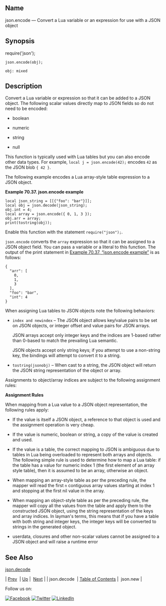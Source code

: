<a name="lua.ref.json.encode"></a>
## Name

json.encode — Convert a Lua variable or an expression for use with a JSON object

<a name="idp16513280"></a>
## Synopsis

require('json');

`json.encode(obj);`

`obj: mixed`<a name="idp16516688"></a>
## Description

Convert a Lua variable or expression so that it can be added to a JSON object. The following scalar values directly map to JSON fields so do not need to be encoded:

*   boolean

*   numeric

*   string

*   null

This function is typically used with Lua tables but you can also encode other data types. For example, `local j = json.encode(42);` encodes `42` as the JSON blob `{ 42 }`.

The following example encodes a Lua array-style table expression to a JSON object.

<a name="lua.ref.json.encode.example"></a>

**Example 70.37. json.encode example**

```
local json_string = [[{"foo": "bar"}]];
local obj = json.decode(json_string);
obj.int = 4;
local array = json.encode({ 0, 1, 3 });
obj.arr = array;
print(tostring(obj));
```

Enable this function with the statement `require("json");`.

`json.encode` converts the `array` expression so that it can be assigned to a JSON object field. You can pass a variable or a literal to this function. The output of the print statement in [Example 70.37, “json.encode example”](lua.ref.json.encode.php#lua.ref.json.encode.example "Example 70.37. json.encode example") is as follows:

```
{
  "arr": [
    0,
    1,
    3
  ],
  "foo": "bar",
  "int": 4
}
```

When assigning Lua tables to JSON objects note the following behaviors:

*   `index and newindex` – The JSON object allows key/value pairs to be set on JSON objects, or integer offset and value pairs for JSON arrays.

    JSON arrays accept only integer keys and the indices are 1-based rather than 0-based to match the prevailing Lua semantic.

    JSON objects accept only string keys; if you attempt to use a non-string key, the bindings will attempt to convert it to a string.

*   `tostring(jsonobj)` – When cast to a string, the JSON object will return the JSON string representation of the object or array.

Assignments to object/array indices are subject to the following assignment rules:

<a name="lua.ref.json.decode.assignment.rules"></a>

**Assignment Rules**

When mapping from a Lua value to a JSON object representation, the following rules apply:

*   If the value is itself a JSON object, a reference to that object is used and the assignment operation is very cheap.

*   If the value is numeric, boolean or string, a copy of the value is created and used.

*   If the value is a table, the correct mapping to JSON is ambiguous due to tables in Lua being overloaded to represent both arrays and objects. The following simple rule is used to determine how to map a Lua table: if the table has a value for numeric index 1 (the first element of an array style table), then it is assumed to be an array, otherwise an object.

*   When mapping an array-style table as per the preceding rule, the mapper will read the first `n` contiguous array values starting at index 1 and stopping at the first nil value in the array.

*   When mapping an object-style table as per the preceding rule, the mapper will copy all the values from the table and apply them to the constructed JSON object, using the string representation of the keys and array indices. In layman's terms, this means that if you have a table with both string and integer keys, the integer keys will be converted to strings in the generated object.

*   userdata, closures and other non-scalar values cannot be assigned to a JSON object and will raise a runtime error

<a name="idp16546992"></a>
## See Also

[json.decode](lua.ref.json.decode.php "json.decode")

| [Prev](lua.ref.json.decode.php)  | [Up](lua.function.details.php) |  [Next](lua.ref.json.new.php) |
| json.decode  | [Table of Contents](index.php) |  json.new |

Follow us on:

[![Facebook](https://support.messagesystems.com/images/icon-facebook.png)](http://www.facebook.com/messagesystems) [![Twitter](https://support.messagesystems.com/images/icon-twitter.png)](http://twitter.com/#!/MessageSystems) [![LinkedIn](https://support.messagesystems.com/images/icon-linkedin.png)](http://www.linkedin.com/company/message-systems)